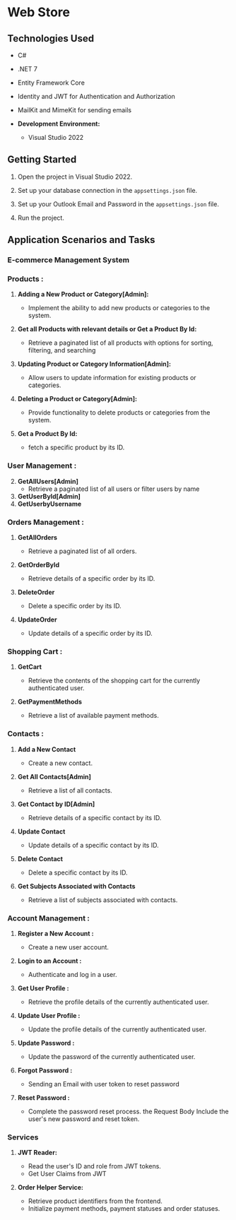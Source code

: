 # Web Store

## Technologies Used
  - C#
  - .NET 7
  - Entity Framework Core
  - Identity and JWT for Authentication and Authorization
  - MailKit and MimeKit for sending emails

- **Development Environment:**
  - Visual Studio 2022

 ## Getting Started

1. Open the project in Visual Studio 2022.

2. Set up your database connection in the `appsettings.json` file.

2. Set up your Outlook Email and Password in the `appsettings.json` file.

4. Run the project.


## Application Scenarios and Tasks
### E-commerce Management System 

### Products :
1. **Adding a New Product or Category[Admin]:**
   - Implement the ability to add new products or categories to the system.

2. **Get all Products with relevant details or Get a Product By Id:**
   - Retrieve a paginated list of all products with options for sorting, filtering, and searching
 
3. **Updating Product or Category Information[Admin]:**
   - Allow users to update information for existing products or categories.

4. **Deleting a Product or Category[Admin]:**
   - Provide functionality to delete products or categories from the system.
5. **Get a Product By Id:** 
   - fetch a specific product by its ID.  

### User Management :

2. **GetAllUsers[Admin]**
   - Retrieve a paginated list of all users or filter users by name
3. **GetUserById[Admin]**   
4. **GetUserbyUsername**


### Orders Management :

1. **GetAllOrders**
   - Retrieve a paginated list of all orders.

  
3. **GetOrderById**
   - Retrieve details of a specific order by its ID.

3. **DeleteOrder**
   - Delete a specific order by its ID.

4. **UpdateOrder**
   - Update details of a specific order by its ID.

### Shopping Cart :

1. **GetCart**
   - Retrieve the contents of the shopping cart for the currently authenticated user.

2. **GetPaymentMethods**
   - Retrieve a list of available payment methods.

### Contacts :

1. **Add a New Contact**
   - Create a new contact.

2. **Get All Contacts[Admin]**
   - Retrieve a list of all contacts.

3. **Get Contact by ID[Admin]**
   - Retrieve details of a specific contact by its ID.

4. **Update Contact**
   - Update details of a specific contact by its ID.

5. **Delete Contact**
   - Delete a specific contact by its ID.

6. **Get Subjects Associated with Contacts**
   - Retrieve a list of subjects associated with contacts.

### Account Management :

1. **Register a New Account :** 
   - Create a new user account.
  
2. **Login to an Account :**
   - Authenticate and log in a user.
   
3. **Get User Profile :**
   - Retrieve the profile details of the currently authenticated user.

4. **Update User Profile :**
   - Update the profile details of the currently authenticated user.   

5. **Update Password :**
    - Update the password of the currently authenticated user.

6. **Forgot Password :**
   - Sending an Email with user token to reset password
7. **Reset Password :**
   - Complete the password reset process. the Request Body Include the user's new password and reset token.
   
  
### Services

1. **JWT Reader:**
   - Read the user's ID and role from JWT tokens.
   - Get User Claims from JWT

2. **Order Helper Service:**
   - Retrieve product identifiers from the frontend.
   - Initialize payment methods, payment statuses and order statuses.
